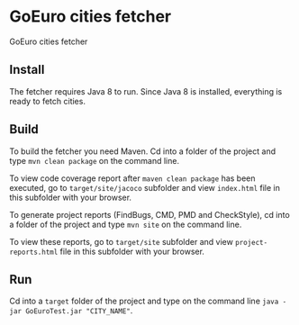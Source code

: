 # GoEuro cities fetcher
GoEuro cities fetcher

## Install
The fetcher requires Java 8 to run.
Since Java 8 is installed, everything is ready to fetch cities.

## Build
To build the fetcher you need Maven. Cd into a folder of the project and type `mvn clean package` on the command line.

To view code coverage report after `maven clean package` has been executed, go to `target/site/jacoco` subfolder and view `index.html` file in this subfolder with your browser.

To generate project reports (FindBugs, CMD, PMD and CheckStyle), cd into a folder of the project and type `mvn site` on the command line.

To view these reports, go to `target/site` subfolder and view `project-reports.html` file in this subfolder with your browser.

## Run
Cd into a `target` folder of the project and type on the command line `java -jar GoEuroTest.jar "CITY_NAME"`.

